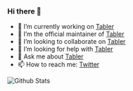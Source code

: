 ### Hi there 👋
- 🔭 I’m currently working on [Tabler](https://github.com/tabler/tabler-angular)
- 🌱 I’m the official maintainer of [Tabler](https://github.com/tabler/tabler-angular)
- 👯 I’m looking to collaborate on [Tabler](https://github.com/tabler/tabler-angular)
- 🤔 I’m looking for help with [Tabler](https://github.com/tabler/tabler-angular)
- 💬 Ask me about [Tabler](https://github.com/tabler/tabler-angular)
- 📫 How to reach me: [Twitter](https://twitter.com/dasmachinelabs)
<!--
**arunabhdas/arunabhdas** is a ✨ _special_ ✨ repository because its `README.md` (this file) appears on your GitHub profile.

Here are some ideas to get you started:

- 🔭 I’m currently working on ![Tabler](https://github.com/tabler/tabler-angular)
- 🌱 I’m the official maintainer of ![Tabler](https://github.com/tabler/tabler-angular)
- 👯 I’m looking to collaborate on ...
- 🤔 I’m looking for help with ...
- 💬 Ask me about ...
- 📫 How to reach me: ...
- 😄 Pronouns: ...
- ⚡ Fun fact: ...
-->

![Github Stats](https://github-readme-stats.vercel.app/api?username=arunabhdas&theme=radical)
